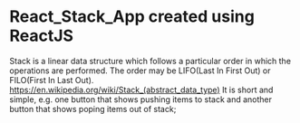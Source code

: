 # React_Stack_App created using ReactJS
Stack is a linear data structure which follows a particular order in which the operations are performed. The order may be LIFO(Last In First Out) or FILO(First In Last Out).  https://en.wikipedia.org/wiki/Stack_(abstract_data_type)
It is short and simple, e.g. one button that shows pushing items to stack and another button that shows poping items out of stack;

